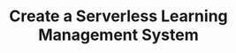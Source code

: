 ---
title: "Create a Serverless Learning Management System"
description: "Create a JAMStack Gated Content Website with Nuxt, Netlify, Stripe, Auth0"
---